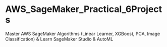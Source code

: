 # AWS_SageMaker_Practical_6Projects
 Master AWS SageMaker Algorithms (Linear Learner, XGBoost, PCA, Image Classification) & Learn SageMaker Studio & AutoML
